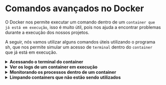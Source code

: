# Comandos avançados no Docker
<!-- 
<details>
<summary><strong>Curiosidade</strong></summary>

</details> 
-->

O Docker nos permite executar um comando dentro de um `container que já está em execução`, isso é muito útil, pois nos ajuda a encontrar problemas durante a execução dos nossos projetos.

A seguir, nós vamos utilizar alguns comandos úteis utilizando o programa sh, que nos permite simular um acesso de `terminal` dentro do `container` que já está em execução.

<details>
<summary><strong>Acessando o terminal do container</strong></summary>

### Exemplo passo a passo de acesso ao terminal de um container:

1° - Com esse comando criamos um novo container com a flag `-d` (modo “segundo plano”), atribuímos o nome de `meu-container` com a flag `--name`, solicita a sua remoção após a sua finalização com `--rm` e substitui o comando padrão para um comando customizado com  `sleep 300`.

```bash
  docker container run --rm -d --name meu-container alpine:3.14 sleep 300
```

Para confirmar o sucesso do comando verificamos a lista de containers usando `docker ps`.

```bash
docker ps
```

```bash
# A saída esperada é algo parecido com isso, o STATUS ficará Up e  NAMES terá que ter o nome do container que foi atribuído
CONTAINER ID   IMAGE         COMMAND       CREATED          STATUS          PORTS     NAMES
99ee42188fa7   alpine:3.14   "sleep 300"   14 seconds ago   Up 13 seconds             meu-container
```

2° - Executamos o programa sh, que nos permite simular um acesso de terminal dentro do container que já está em execução.

<details>
  <summary>Padrão de comando de acesso ao terminal</summary>

Vamos utilizar o comando `docker exec -it <nome-do-container> <comando-a-ser-executado>`, testando o acesso ao terminal:

```bash
docker exec -it <nome-do-container> <comando-a-ser-executado>
```

Com a flag `-t`, solicitamos a criação de uma sessão de terminal;

A flag `-i`, é necessária para que a sessão seja interativa;

O comando a ser executado será `sh`, que é um programa de terminal `linux`.

</details>

### Comando de acesso ao terminal:

```bash
 docker exec -it meu-container sh
```

```bash
# Saída esperada do comando acima, estamos acessando o terminal do container
/ # 
```

<details>
<summary><strong>Já dentro do container, executamos um comando `ps aux`</strong></summary>

- Este comando lista todos os processos em execução no momento;

```bash
# Estamos dentro do terminal do container, a saída a baixo, em sequência, é o comando ps aux no terminal e o resultado desse comando.
/ # ps aux
PID   USER     TIME  COMMAND
    1 root      0:00 sleep 300
    7 root      0:00 sh
   13 root      0:00 ps aux 
```

Dentro do container, os únicos processos em execução são:

- sleep 300, que especificamos na inicialização do container;
- sh, que especificamos na hora de abrir a sessão interativa;
- ps aux, que acabamos de executar para obter esta lista;

```bash
# Ao final usamos o comando exit para sair do terminal do container, abaixo a saída esperada dos comandos usados aqui em sequência
pessoa@trybe:~/course$ docker exec -it meu-container sh
/ # ps aux
PID   USER     TIME  COMMAND
    1 root      0:00 sleep 300
   14 root      0:00 sh
   20 root      0:00 ps aux
/ # exit
```

</details>

3° - Forçamos a parada de execução do container usando o comando docker stop;

```bash
  docker stop -t 0 meu-container
```

E depois validamos que não há nenhum container restante na máquina usando `docker ps -a`.

Saída esperada dos comandos feitos em sequência:

```bash
pessoa@trybe:~/course$ docker stop -t 0 meu-container
meu-container
pessoa@trybe:~/course$ docker ps -a
CONTAINER ID   IMAGE         COMMAND       CREATED          STATUS          PORTS     NAMES
```

</details>

<details><summary><strong>Ver os logs de um container em execução</strong></summary>

Quando executamos um novo container no modo detached(em segundo plano), nós deixamos de ver as informações (logs, erros, etc) que o programa está executando.

O Docker oferece um comando para que a gente possa ver essas informações sem precisar se conectar diretamente ao terminal do container.

Comando padrão para ver logs em segundo plano:

```bash
docker logs <flags?> <nome-do-container>
```

</details>

<details><summary><strong>Monitorando os processos dentro de um container</strong></summary>

O comando `docker top`, assim como nos terminais Linux, traz as informações sobre os processos que estão sendo rodados dentro do container, o que não inclui, por exemplo, serviços que são compartilhados com o sistema hospedeiro.

Comando padrão que traz as informações sobre os processos que estão sendo rodados dentro do container em segundo plano:

```bash
docker top <nome-do-container>
```

```bash

person@trybe:~$ docker container run -d --rm --name meu-container alpine:3.14 sleep 300
6942640dda0e7d5e3db3fb122ab2e6c77f0d4bcf75b8c1082143cedf8215a193

person@trybe:~$ docker top meu-container
# Saída esperada do comando docker top <nome-do-container>
UID      PID     PPID     C     STIME     TTY   TIME       CMD
root     5299    5278     0     09:35     ?     00:00:00   sleep 300


person@trybe:~$ docker stop -t 0 meu-container
meu-container
```

</details>

<details><summary><strong>Limpando containers que não estão sendo utilizados</strong></summary>

O comando `docker container prune` remove todos os containers inativos do seu computador. Além disso, ele pede uma confirmação para executar a operação e no final mostra a quantidade de espaço em disco recuperado.

⚠️ Atenção: `docker container prune` remove todos os containers inativos do seu computador.

Comando padrão para remover todos os containers inativos do seu computador:

```bash
docker container prune
```

exemplo de saída do comando:

```bash
person@trybe:~/course$ docker container prune

WARNING! This will remove all stopped containers.
Are you sure you want to continue? [y/N] y
Deleted Containers:
ed2aa643a36af0d3805812a6114e6da1a339f8059e373246270f0446c20f2f7f
[várias linhas]
108085a4660a7e69d1625503f0b078ecc94155edf4b2023796eadad35f1e65f6

Total reclaimed space: 442B

person@trybe:~/course$
```

</details>
